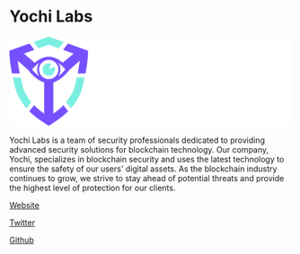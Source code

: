 # Yochi Labs
![YOCHI](./logo.png)


Yochi Labs is a team of security professionals dedicated to providing advanced security solutions for blockchain technology. Our company, Yochi, specializes in blockchain security and uses the latest technology to ensure the safety of our users' digital assets. As the blockchain industry continues to grow, we strive to stay ahead of potential threats and provide the highest level of protection for our clients.


[Website](http://www.yochi.ai)

[Twitter](http://www.yochi.ai)

[Github](https://github.com/Yochi-Labs)
